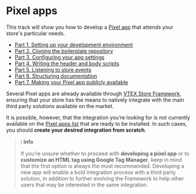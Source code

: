# Pixel apps

This track will show you how to develop a [Pixel app](https://developers.vtex.com/vtex-developer-docs/docs/vtex-io-documentation-pixel-app) that attends your store's particular needs.

- [Part 1. Setting up your development environment](https://developers.vtex.com/vtex-developer-docs/docs/vtex-io-documentation-2-basicsetuptodevelopinvtexio)
- [Part 2. Cloning the boilerplate repository](https://developers.vtex.com/vtex-developer-docs/docs/vtex-io-documentation-3-cloningtheboilerplaterepository)
- [Part 3. Configuring your app settings](https://developers.vtex.com/vtex-developer-docs/docs/vtex-io-documentation-4-configuringyourappsettings)
- [Part 4. Writing the header and body scripts](https://developers.vtex.com/vtex-developer-docs/docs/vtex-io-documentation-5-writingtheheaderandbodyscripts)
- [Part 5. Listening to store events](https://developers.vtex.com/vtex-developer-docs/docs/vtex-io-documentation-6-listeningtostoreevents)
- [Part 6. Structuring documentation](https://developers.vtex.com/vtex-developer-docs/docs/vtex-io-documentation-7-structuringthedocumentation)
- [Part 7. Making your Pixel app publicly available](https://developers.vtex.com/vtex-developer-docs/docs/vtex-io-documentation-8-makingyourpixelapppubliclyavailable)

Several Pixel apps are already available through [VTEX Store Framework](https://developers.vtex.com/vtex-developer-docs/docs/vtex-io-documentation-what-is-vtex-store-framework), ensuring that your store has the means to natively integrate with the main third party solutions available on the market. 

It is possible, however, that the integration you’re looking for is not currently available on the [Pixel apps list](https://developers.vtex.com/vtex-developer-docs/docs/pixel-apps/) that are ready to be installed. In such cases, you should **create your desired integration from scratch**.

> ℹ️ **Info**
>
> If you’re unsure whether to proceed with **developing a pixel app** or to **customize an HTML tag using Google Tag Manager**, keep in mind that the first option is always the most recommended. Developing a new app will enable a bold integration process with a third party solution, in addition to further evolving the Framework to help other users that may be interested in the same integration.
